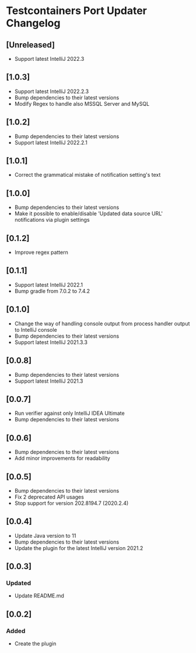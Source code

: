 # Testcontainers Port Updater Changelog

## [Unreleased]
- Support latest IntelliJ 2022.3

## [1.0.3]
- Support latest IntelliJ 2022.2.3
- Bump dependencies to their latest versions
- Modify Regex to handle also MSSQL Server and MySQL

## [1.0.2]
- Bump dependencies to their latest versions
- Support latest IntelliJ 2022.2.1

## [1.0.1]
- Correct the grammatical mistake of notification setting's text

## [1.0.0]
- Bump dependencies to their latest versions
- Make it possible to enable/disable 'Updated data source URL' notifications via plugin settings

## [0.1.2]
- Improve regex pattern

## [0.1.1]
- Support latest IntelliJ 2022.1
- Bump gradle from 7.0.2 to 7.4.2

## [0.1.0]
- Change the way of handling console output from process handler output to IntelliJ console
- Bump dependencies to their latest versions
- Support latest IntelliJ 2021.3.3

## [0.0.8]
- Bump dependencies to their latest versions
- Support latest IntelliJ 2021.3

## [0.0.7]
- Run verifier against only IntelliJ IDEA Ultimate
- Bump dependencies to their latest versions

## [0.0.6]
- Bump dependencies to their latest versions
- Add minor improvements for readability

## [0.0.5]
- Bump dependencies to their latest versions
- Fix 2 deprecated API usages
- Stop support for version 202.8194.7 (2020.2.4)

## [0.0.4]
- Update Java version to 11
- Bump dependencies to their latest versions
- Update the plugin for the latest IntelliJ version 2021.2

## [0.0.3]
### Updated
- Update README.md

## [0.0.2]
### Added
- Create the plugin